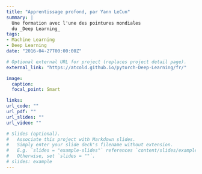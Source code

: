 ```yaml
---
title: "Apprentissage profond, par Yann LeCun"
summary: |
  Une formation avec l'une des pointures mondiales
  du _Deep Learning_
tags:
- Machine Learning
- Deep Learning
date: "2016-04-27T00:00:00Z"

# Optional external URL for project (replaces project detail page).
external_link: "https://atcold.github.io/pytorch-Deep-Learning/fr/"

image:
  caption:
  focal_point: Smart

links:
url_code: ""
url_pdf: ""
url_slides: ""
url_video: ""

# Slides (optional).
#   Associate this project with Markdown slides.
#   Simply enter your slide deck's filename without extension.
#   E.g. `slides = "example-slides"` references `content/slides/example-slides.md`.
#   Otherwise, set `slides = ""`.
# slides: example
---
```


